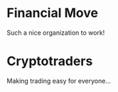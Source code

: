 # Financial Move

Such a nice organization to work!

# Cryptotraders

Making trading easy for everyone...
